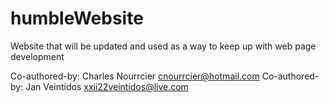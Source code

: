 # humbleWebsite
Website that will be updated and used as a way to keep up with web page development 

Co-authored-by: Charles Nourrcier <cnourrcier@hotmail.com>
Co-authored-by: Jan Veintidos <xxii22veintidos@live.com>
